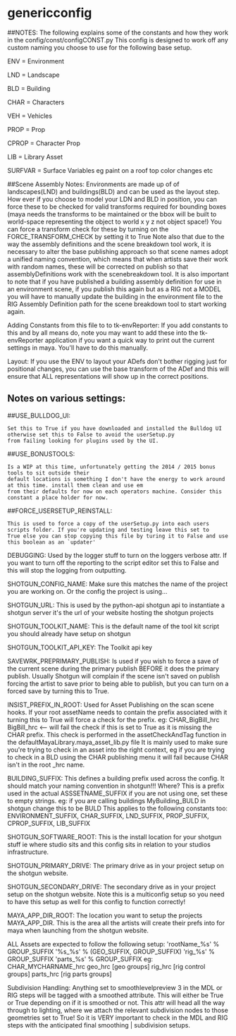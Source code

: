 genericconfig
=============
##NOTES:
The following explains some of the constants and how they work in the config/const/configCONST.py
This config is designed to work off any custom naming you choose to use for the following base setup.

ENV     = Environment

LND     = Landscape

BLD     = Building

CHAR    = Characters

VEH     = Vehicles

PROP    = Prop

CPROP   = Character Prop

LIB     = Library Asset

SURFVAR = Surface Variables eg paint on a roof top color changes etc


##Scene Assembly Notes:
Environments are made up of of landscapes(LND) and buildings(BLD) and can be used as the layout step.
How ever if you choose to model your LDN and BLD in position, you can force these to be checked for
valid transforms required for bounding boxes (maya needs the transforms to be maintained or the bbox
will be built to world-space representing the object to world x y z not object space!)
You can force a transform check for these by turning on the FORCE_TRANSFORM_CHECK by setting it to True
Note also that due to the way the assembly definitions and the scene breakdown tool work, it is necessary to alter
the base publishing approach so that scene names adopt a unified naming convention, which means that when artists
save their work with random names, these will be corrected on publish so that assemblyDefinitions work with the scenebreakdown
tool.
It is also important to note that if you have published a building assembly definition for use in an environment scene, if you
publish this again but as a RIG not a MODEL you will have to manually update the building in the environment file to the RIG Assembly
Definition path for the scene breakdown tool to start working again.

Adding Constants from this file to to tk-envReporter:
If you add constants to this and by all means do, note you may want to add these into the tk-envReporter application if you want a quick way
to print out the current settings in maya. You'll have to do this manually.

Layout:
If you use the ENV to layout your ADefs don't bother rigging just for positional changes, you can use the base transform of the ADef and this will
ensure that ALL representations will show up in the correct positions.

## Notes on various settings:
##USE_BULLDOG_UI:

    Set this to True if you have downloaded and installed the Bulldog UI otherwise set this to False to avoid the userSetup.py
    from failing looking for plugins used by the UI.

##USE_BONUSTOOLS:

    Is a WIP at this time, unfortunately getting the 2014 / 2015 bonus tools to sit outside their
    default locations is something I don't have the energy to work around at this time. install them clean and use em
    from their defaults for now on each operators machine. Consider this constant a place holder for now.

##FORCE_USERSETUP_REINSTALL:

    This is used to force a copy of the userSetup.py into each users scripts folder. If you're updating and testing leave this set to
    True else you can stop copying this file by turing it to False and use this boolean as an `updater'

DEBUGGING:
    Used by the logger stuff to turn on the loggers verbose attr. If you want to turn off the reporting to the script editor set this
    to False and this will stop the logging from outputting.

SHOTGUN_CONFIG_NAME:
    Make sure this matches the name of the project you are working on. Or the config the project is using...

SHOTGUN_URL:
    This is used by the python-api shotgun api to instantiate a shotgun server it's the url of your website hosting the shotgun projects

SHOTGUN_TOOLKIT_NAME:
    This is the default name of the tool kit script you should already have setup on shotgun

SHOTGUN_TOOLKIT_API_KEY:
    The Toolkit api key

SAVEWRK_PREPRIMARY_PUBLISH:
    Is used if you wish to force a save of the current scene during the primary publish
    BEFORE it does the primary publish. Usually Shotgun will complain if the scene isn't saved on publish forcing the
    artist to save prior to being able to publish, but you can turn on a forced save by turning this to True.

INSIST_PREFIX_IN_ROOT:
    Used for Asset Publishing on the scan scene hooks. If your root assetName needs to contain the prefix associated with it turning this to
    True will force a check for the prefix. eg:
    CHAR_BigBill_hrc
    BigBill_hrc <-- will fail the check if this is set to True as it is missing the CHAR prefix.
    This check is performed in the assetCheckAndTag function in the defaultMayaLibrary.maya_asset_lib.py file
    It is mainly used to make sure you're trying to check in an asset into the right context, eg if you are trying to check in a BLD using the CHAR
    publishing menu it will fail because CHAR isn't in the root _hrc name.

BUILDING_SUFFIX:
    This defines a building prefix used across the config. It should match your naming convention in shotgun!!!
    Where? This is a prefix used in the actual ASSSETNAME_SUFFIX if you are not using one, set these to empty strings.
    eg: if you are calling buildings MyBuilding_BULD in shotgun change this to be BULD
    This applies to the following constants too:
    ENVIRONMENT_SUFFIX, CHAR_SUFFIX, LND_SUFFIX, PROP_SUFFIX, CPROP_SUFFIX, LIB_SUFFIX

SHOTGUN_SOFTWARE_ROOT:
    This is the install location for your shotgun stuff ie where studio sits and this config sits in relation to your studios infrastructure.

SHOTGUN_PRIMARY_DRIVE:
    The primary drive as in your project setup on the shotgun website.

SHOTGUN_SECONDARY_DRIVE:
    The secondary drive as in your project setup on the shotgun website. Note this is a multiconfig setup so you need to have this setup as well for this
    config to function correctly!

MAYA_APP_DIR_ROOT:
    The location you want to setup the projects MAYA_APP_DIR. This is the area all the artists will create their prefs into for maya when
    launching from the shotgun website.

ALL Assets are expected to follow the following setup:
    'rootName_%s' % GROUP_SUFFIX
        '%s_%s' % (GEO_SUFFIX, GROUP_SUFFIX)
        'rig_%s' % GROUP_SUFFIX
        'parts_%s' % GROUP_SUFFIX
eg:
    CHAR_MYCHARNAME_hrc
        geo_hrc
            [geo groups]
        rig_hrc
            [rig control groups]
        parts_hrc
            [rig parts groups]

Subdivision Handling:
Anything set to smoothlevelpreview 3 in the MDL or RIG steps will be tagged with a smoothed attribute. This will either be True or True depending on if it is
smoothed or not. This attr will head all the way through to lighting, where we attach the relevant subdivision nodes to those geometries set to True! So
it is VERY important to check in the MDL and RIG steps with the anticipated final smoothing | subdivision setups.
